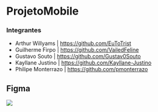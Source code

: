 # ProjetoMobile

### Integrantes 
- Arthur Willyams | https://github.com/EuToTrist
- Guilherme Firpo | https://github.com/VailedFeline
- Gustavo Souto | https://github.com/Gustav0Souto
- Kayllane Justino | https://github.com/Kayllane-Justino
- Philipe Monterrazo | https://github.com/pmonterrazo

## Figma 
<a href="https://www.figma.com/file/4nWHoMxHggXG2rH5KbWVgG/Untitled?type=design&node-id=0%3A1&mode=design&t=biVAOewfDeDwRBO6-1" target="_blank"><img src="https://img.shields.io/badge/Figma-F24E1E?style=for-the-badge&logo=figma&logoColor=white" target="_blank"></a> 
